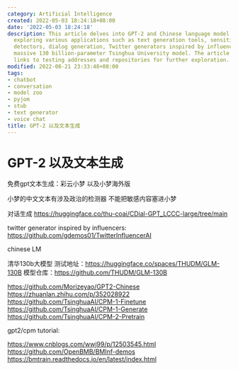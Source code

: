 ```yaml
---
category: Artificial Intelligence
created: 2022-05-03 18:24:18+08:00
date: '2022-05-03 18:24:18'
description: This article delves into GPT-2 and Chinese language model resources,
  exploring various applications such as text generation tools, sensitive content
  detectors, dialog generation, Twitter generators inspired by influencers, and a
  massive 130 billion-parameter Tsinghua University model. The article also provides
  links to testing addresses and repositories for further exploration.
modified: 2022-08-21 23:33:48+08:00
tags:
- chatbot
- conversation
- model zoo
- pyjom
- stub
- text generator
- voice chat
title: GPT-2 以及文本生成
---
```


# GPT-2 以及文本生成

免费gpt文本生成：彩云小梦 以及小梦海外版

小梦的中文文本有涉及政治的检测器 不能把敏感内容塞进小梦

对话生成
https://huggingface.co/thu-coai/CDial-GPT_LCCC-large/tree/main

twitter generator inspired by influencers:
https://github.com/gdemos01/TwitterInfluencerAI

 chinese LM

清华130b大模型
测试地址：https://huggingface.co/spaces/THUDM/GLM-130B
模型仓库：https://github.com/THUDM/GLM-130B

https://github.com/Morizeyao/GPT2-Chinese
https://zhuanlan.zhihu.com/p/352028922
https://github.com/TsinghuaAI/CPM-1-Finetune
https://github.com/TsinghuaAI/CPM-1-Generate
https://github.com/TsinghuaAI/CPM-2-Pretrain

gpt2/cpm tutorial:

https://www.cnblogs.com/wwj99/p/12503545.html
https://github.com/OpenBMB/BMInf-demos
https://bmtrain.readthedocs.io/en/latest/index.html
